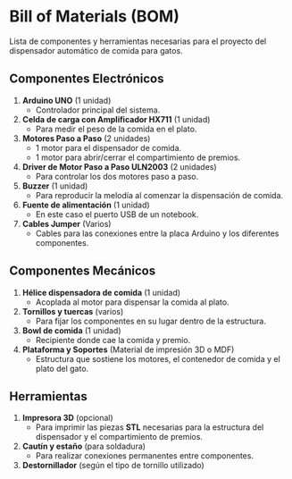 # Bill of Materials (BOM)

Lista de componentes y herramientas necesarias para el proyecto del dispensador automático de comida para gatos.

## Componentes Electrónicos

1. **Arduino UNO** (1 unidad)
   - Controlador principal del sistema.
2. **Celda de carga con Amplificador HX711** (1 unidad)
   - Para medir el peso de la comida en el plato.
3. **Motores Paso a Paso** (2 unidades)
   - 1 motor para el dispensador de comida.
   - 1 motor para abrir/cerrar el compartimiento de premios.
4. **Driver de Motor Paso a Paso ULN2003** (2 unidades)
   - Para controlar los dos motores paso a paso.
5. **Buzzer** (1 unidad)
   - Para reproducir la melodía al comenzar la dispensación de comida.
6. **Fuente de alimentación** (1 unidad)
   - En este caso el puerto USB de un notebook.
7. **Cables Jumper** (Varios)
   - Cables para las conexiones entre la placa Arduino y los diferentes componentes.

## Componentes Mecánicos

1. **Hélice dispensadora de comida** (1 unidad)
   - Acoplada al motor para dispensar la comida al plato.
2. **Tornillos y tuercas** (varios)
   - Para fijar los componentes en su lugar dentro de la estructura.
3. **Bowl de comida** (1 unidad)
   - Recipiente donde cae la comida y premio.
4. **Plataforma y Soportes** (Material de impresión 3D o MDF)
   - Estructura que sostiene los motores, el contenedor de comida y el plato del gato.

## Herramientas

1. **Impresora 3D** (opcional)
   - Para imprimir las piezas **STL** necesarias para la estructura del dispensador y el compartimiento de premios.
2. **Cautín y estaño** (para soldadura)
   - Para realizar conexiones permanentes entre componentes.
3. **Destornillador** (según el tipo de tornillo utilizado)



